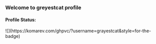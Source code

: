 ### Welcome to greyestcat profile

<h4 align="left">Profile Status:</h4>
![](https://komarev.com/ghpvc/?username=grayestcat&style=for-the-badge)
